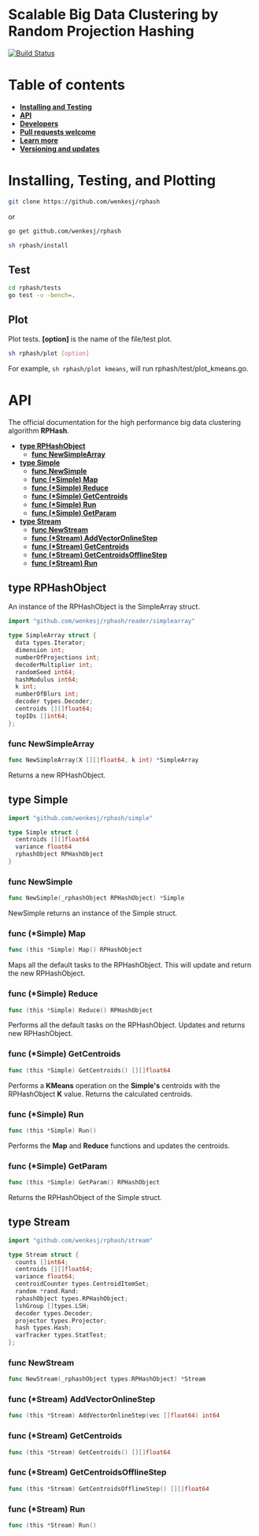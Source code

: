 # Scalable Big Data Clustering by Random Projection Hashing #
[![Build Status](https://travis-ci.org/wenkesj/rphash.svg)](https://travis-ci.org/wenkesj/rphash)

# Table of contents #
+ **[Installing and Testing](https://github.com/wenkesj/rphash#installing-and-testing)**
+ **[API](https://github.com/wenkesj/rphash#api)**
+ **[Developers](https://github.com/wenkesj/rphash#developers)**
+ **[Pull requests welcome](https://github.com/wenkesj/rphash/blob/master/TODO.md)**
+ **[Learn more](https://github.com/wenkesj/rphash/blob/master/REFERENCES.md)**
+ **[Versioning and updates](https://github.com/wenkesj/rphash/blob/master/CHANGELOG.md)**

# Installing, Testing, and Plotting #
```sh
git clone https://github.com/wenkesj/rphash
```
or

```sh
go get github.com/wenkesj/rphash
```
```sh
sh rphash/install
```

## Test ##
```sh
cd rphash/tests
go test -v -bench=.
```

## Plot ##
Plot tests. **[option]** is the name of the file/test plot.
```sh
sh rphash/plot [option]
```

For example, `sh rphash/plot kmeans`, will run rphash/test/plot_kmeans.go.

# API #
The official documentation for the high performance big data clustering algorithm **RPHash**.

+ **[type RPHashObject](https://github.com/wenkesj/rphash#type-rphashobject)**
  + **[func NewSimpleArray](https://github.com/wenkesj/rphash#func-newsimplearray)**
+ **[type Simple](https://github.com/wenkesj/rphash#simple)**
  + **[func NewSimple](https://github.com/wenkesj/rphash#func-newsimple)**
  + **[func (\*Simple) Map](https://github.com/wenkesj/rphash)**
  + **[func (\*Simple) Reduce](https://github.com/wenkesj/rphash)**
  + **[func (\*Simple) GetCentroids](https://github.com/wenkesj/rphash)**
  + **[func (\*Simple) Run](https://github.com/wenkesj/rphash)**
  + **[func (\*Simple) GetParam](https://github.com/wenkesj/rphash)**
+ **[type Stream](https://github.com/wenkesj/rphash#stream)**
  + **[func NewStream](https://github.com/wenkesj/rphash#newstream)**
  + **[func (\*Stream) AddVectorOnlineStep](https://github.com/wenkesj/rphash)**
  + **[func (\*Stream) GetCentroids](https://github.com/wenkesj/rphash)**
  + **[func (\*Stream) GetCentroidsOfflineStep](https://github.com/wenkesj/rphash)**
  + **[func (\*Stream) Run](https://github.com/wenkesj/rphash)**

## type RPHashObject ##
An instance of the RPHashObject is the SimpleArray struct.

```go
import "github.com/wenkesj/rphash/reader/simplearray"
```

```go
type SimpleArray struct {
  data types.Iterator;
  dimension int;
  numberOfProjections int;
  decoderMultiplier int;
  randomSeed int64;
  hashModulus int64;
  k int;
  numberOfBlurs int;
  decoder types.Decoder;
  centroids [][]float64;
  topIDs []int64;
};
```

### func NewSimpleArray ###
```go
func NewSimpleArray(X [][]float64, k int) *SimpleArray
```

Returns a new RPHashObject.

## type Simple ##
```go
import "github.com/wenkesj/rphash/simple"
```

```go
type Simple struct {
  centroids [][]float64
  variance float64
  rphashObject RPHashObject
}
```

### func NewSimple ###
```go
func NewSimple(_rphashObject RPHashObject) *Simple
```

NewSimple returns an instance of the Simple struct.

### func (\*Simple) Map ###
```go
func (this *Simple) Map() RPHashObject
```

Maps all the default tasks to the RPHashObject. This will update and return the new RPHashObject.

### func (\*Simple) Reduce ###
```go
func (this *Simple) Reduce() RPHashObject
```

Performs all the default tasks on the RPHashObject. Updates and returns new RPHashObject.

### func (\*Simple) GetCentroids ###
```go
func (this *Simple) GetCentroids() [][]float64
```

Performs a **KMeans** operation on the **Simple's** centroids with the RPHashObject **K** value. Returns the calculated centroids.

### func (\*Simple) Run ###
```go
func (this *Simple) Run()
```

Performs the **Map** and **Reduce** functions and updates the centroids.

### func (\*Simple) GetParam ###
```go
func (this *Simple) GetParam() RPHashObject
```

Returns the RPHashObject of the Simple struct.

## type Stream ##
```go
import "github.com/wenkesj/rphash/stream"
```

```go
type Stream struct {
  counts []int64;
  centroids [][]float64;
  variance float64;
  centroidCounter types.CentroidItemSet;
  random *rand.Rand;
  rphashObject types.RPHashObject;
  lshGroup []types.LSH;
  decoder types.Decoder;
  projector types.Projector;
  hash types.Hash;
  varTracker types.StatTest;
};

```
### func NewStream ###
```go
func NewStream(_rphashObject types.RPHashObject) *Stream
```

### func (\*Stream) AddVectorOnlineStep ###
```go
func (this *Stream) AddVectorOnlineStep(vec []float64) int64
```

### func (\*Stream) GetCentroids ###
```go
func (this *Stream) GetCentroids() [][]float64
```

### func (\*Stream) GetCentroidsOfflineStep ###
```go
func (this *Stream) GetCentroidsOfflineStep() [][]float64
```

### func (\*Stream) Run ###
```go
func (this *Stream) Run()
```

